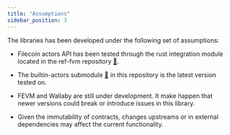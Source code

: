 ```yaml
---
title: "Assumptions"
sidebar_position: 3
---
```


The libraries has been developed under the following set of assumptions:

- Filecoin actors API has been tested through the rust integration module located in the ref-fvm repository [:link:](https://github.com/Zondax/ref-fvm/tree/lola/fixes).

- The builtin-actors submodule [:link:](https://github.com/Zondax/filecoin-solidity/tree/master/testing) in this repository is the latest version tested on.

- FEVM and Wallaby are still under development. It make happen that newer versions could break or introduce issues in this library.

- Given the immutability of contracts, changes upstreams or in external dependencies may affect the current functionality.
